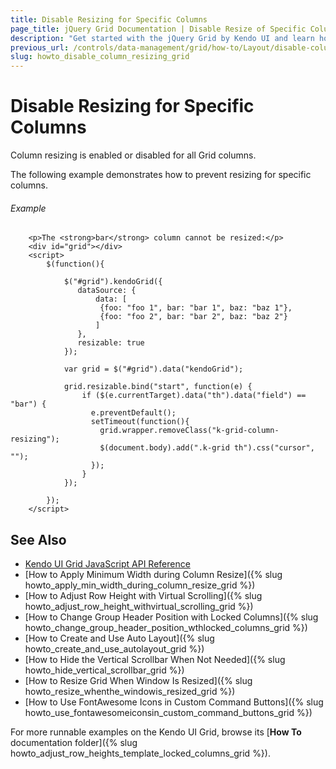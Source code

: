 ```yaml
---
title: Disable Resizing for Specific Columns
page_title: jQuery Grid Documentation | Disable Resize of Specific Columns | Kendo UI
description: "Get started with the jQuery Grid by Kendo UI and learn how to disable column resizing for specific columns."
previous_url: /controls/data-management/grid/how-to/Layout/disable-column-resize-for-specific-columns
slug: howto_disable_column_resizing_grid
---
```


# Disable Resizing for Specific Columns

Column resizing is enabled or disabled for all Grid columns.

The following example demonstrates how to prevent resizing for specific columns.

###### Example

```dojo
    <p>The <strong>bar</strong> column cannot be resized:</p>
    <div id="grid"></div>
    <script>
        $(function(){

            $("#grid").kendoGrid({
               dataSource: {
                   data: [
                    {foo: "foo 1", bar: "bar 1", baz: "baz 1"},
                    {foo: "foo 2", bar: "bar 2", baz: "baz 2"}
                   ]
               },
               resizable: true
            });

            var grid = $("#grid").data("kendoGrid");

            grid.resizable.bind("start", function(e) {
                if ($(e.currentTarget).data("th").data("field") == "bar") {
                  e.preventDefault();
                  setTimeout(function(){
                    grid.wrapper.removeClass("k-grid-column-resizing");
                    $(document.body).add(".k-grid th").css("cursor", "");
                  });
                }
            });

        });
    </script>
```

## See Also

* [Kendo UI Grid JavaScript API Reference](/api/javascript/ui/grid)
* [How to Apply Minimum Width during Column Resize]({% slug howto_apply_min_width_during_column_resize_grid %})
* [How to Adjust Row Height with Virtual Scrolling]({% slug howto_adjust_row_height_withvirtual_scrolling_grid %})
* [How to Change Group Header Position with Locked Columns]({% slug howto_change_group_header_position_wthlocked_columns_grid %})
* [How to Create and Use Auto Layout]({% slug howto_create_and_use_autolayout_grid %})
* [How to Hide the Vertical Scrollbar When Not Needed]({% slug howto_hide_vertical_scrollbar_grid %})
* [How to Resize Grid When Window Is Resized]({% slug howto_resize_whenthe_windowis_resized_grid %})
* [How to Use FontAwesome Icons in Custom Command Buttons]({% slug howto_use_fontawesomeiconsin_custom_command_buttons_grid %})

For more runnable examples on the Kendo UI Grid, browse its [**How To** documentation folder]({% slug howto_adjust_row_heights_template_locked_columns_grid %}).
